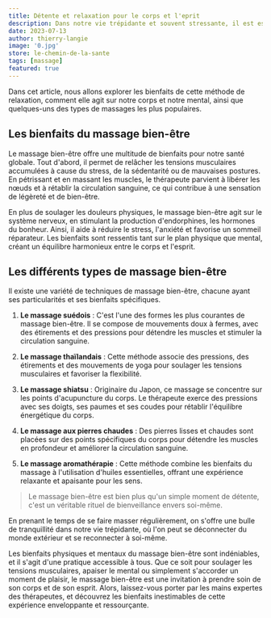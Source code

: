 ```yaml
---
title: Détente et relaxation pour le corps et l'eprit
description: Dans notre vie trépidante et souvent stressante, il est essentiel de prendre du temps pour se détendre et se ressourcer. Le massage bien-être est une pratique ancestrale qui offre une parenthèse de calme et de sérénité pour le corps et l'esprit. 
date: 2023-07-13
author: thierry-langie
image: '0.jpg'
store: le-chemin-de-la-sante
tags: [massage]
featured: true
---
```

Dans cet article, nous allons explorer les bienfaits de cette méthode de relaxation, comment elle agit sur notre corps et notre mental, ainsi que quelques-uns des types de massages les plus populaires.

## Les bienfaits du massage bien-être

Le massage bien-être offre une multitude de bienfaits pour notre santé globale. Tout d'abord, il permet de relâcher les tensions musculaires accumulées à cause du stress, de la sédentarité ou de mauvaises postures. En pétrissant et en massant les muscles, le thérapeute parvient à libérer les nœuds et à rétablir la circulation sanguine, ce qui contribue à une sensation de légèreté et de bien-être.

En plus de soulager les douleurs physiques, le massage bien-être agit sur le système nerveux, en stimulant la production d'endorphines, les hormones du bonheur. Ainsi, il aide à réduire le stress, l'anxiété et favorise un sommeil réparateur. Les bienfaits sont ressentis tant sur le plan physique que mental, créant un équilibre harmonieux entre le corps et l'esprit.

## Les différents types de massage bien-être

Il existe une variété de techniques de massage bien-être, chacune ayant ses particularités et ses bienfaits spécifiques.

1. **Le massage suédois** : C'est l'une des formes les plus courantes de massage bien-être. Il se compose de mouvements doux à fermes, avec des étirements et des pressions pour détendre les muscles et stimuler la circulation sanguine.

2. **Le massage thaïlandais** : Cette méthode associe des pressions, des étirements et des mouvements de yoga pour soulager les tensions musculaires et favoriser la flexibilité.

3. **Le massage shiatsu** : Originaire du Japon, ce massage se concentre sur les points d'acupuncture du corps. Le thérapeute exerce des pressions avec ses doigts, ses paumes et ses coudes pour rétablir l'équilibre énergétique du corps.

4. **Le massage aux pierres chaudes** : Des pierres lisses et chaudes sont placées sur des points spécifiques du corps pour détendre les muscles en profondeur et améliorer la circulation sanguine.

5. **Le massage aromathérapie** : Cette méthode combine les bienfaits du massage à l'utilisation d'huiles essentielles, offrant une expérience relaxante et apaisante pour les sens.



> Le massage bien-être est bien plus qu'un simple moment de détente, c'est un véritable rituel de bienveillance envers soi-même. 

En prenant le temps de se faire masser régulièrement, on s'offre une bulle de tranquillité dans notre vie trépidante, où l'on peut se déconnecter du monde extérieur et se reconnecter à soi-même.

Les bienfaits physiques et mentaux du massage bien-être sont indéniables, et il s'agit d'une pratique accessible à tous. Que ce soit pour soulager les tensions musculaires, apaiser le mental ou simplement s'accorder un moment de plaisir, le massage bien-être est une invitation à prendre soin de son corps et de son esprit. Alors, laissez-vous porter par les mains expertes des thérapeutes, et découvrez les bienfaits inestimables de cette expérience enveloppante et ressourçante.